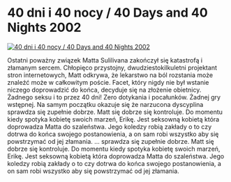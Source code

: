 40 dni i 40 nocy / 40 Days and 40 Nights 2002 
=============
[![40 dni i 40 nocy / 40 Days and 40 Nights 2002 ](http://vidos.pl/images/player.gif)](http://vidos.pl/40-dni-i-40-nocy-40-days-and-40-nights-2002)

 Ostatni poważny związek Matta Sulilivana zakończył się katastrofą i złamanym sercem. Chłopięco przystojny, dwudziestokilkuletni projektant stron internetowych, Matt odkrywa, że lekarstwo na ból rozstania może znaleźć może w całkowitym poście. Facet, który nigdy nie był wstanie niczego doprowadzić do końca, decyduje się na złożenie obietnicy. Żadnego seksu i to przez 40 dni! Zero dotykania i pocałunków. Żadnej gry wstępnej. Na samym początku okazuje się że narzucona dyscyplina sprawdza się zupełnie dobrze. Matt się dobrze się kontroluje. Do momentu kiedy spotyka kobietę swoich marzeń, Erikę. Jest seksowną kobietą która doprowadza Matta do szaleństwa. Jego koledzy robią zakłady o to czy dotrwa do końca swojego postanowienia, a on sam robi wszystko aby się powstrzymać od jej złamania.  ... sprawdza się zupełnie dobrze. Matt się dobrze się kontroluje. Do momentu kiedy spotyka kobietę swoich marzeń, Erikę. Jest seksowną kobietą która doprowadza Matta do szaleństwa. Jego koledzy robią zakłady o to czy dotrwa do końca swojego postanowienia, a on sam robi wszystko aby się powstrzymać od jej złamania.
